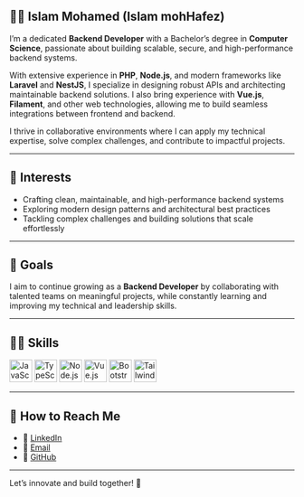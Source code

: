 ## 👨‍💻 Islam Mohamed (Islam mohHafez)
I’m a dedicated **Backend Developer** with a Bachelor’s degree in **Computer Science**, passionate about building scalable, secure, and high-performance backend systems.

With extensive experience in **PHP**, **Node.js**, and modern frameworks like **Laravel** and **NestJS**, I specialize in designing robust APIs and architecting maintainable backend solutions. I also bring experience with **Vue.js**, **Filament**, and other web technologies, allowing me to build seamless integrations between frontend and backend.

I thrive in collaborative environments where I can apply my technical expertise, solve complex challenges, and contribute to impactful projects.

---

## 🚀 Interests
- Crafting clean, maintainable, and high-performance backend systems  
- Exploring modern design patterns and architectural best practices  
- Tackling complex challenges and building solutions that scale effortlessly

---

## 🌟 Goals
I aim to continue growing as a **Backend Developer** by collaborating with talented teams on meaningful projects, while constantly learning and improving my technical and leadership skills.

---

## 🤹‍♀️ Skills
<p>
  <img src="https://techstack-generator.vercel.app/js-icon.svg" alt="JavaScript" width="40" height="40" />
  <img src="https://techstack-generator.vercel.app/ts-icon.svg" alt="TypeScript" width="40" height="40" />
  <img src="https://techstack-generator.vercel.app/node-icon.svg" alt="Node.js" width="40" height="40" />
  <img src="https://techstack-generator.vercel.app/vue-icon.svg" alt="Vue.js" width="40" height="40" />
  <img src="https://techstack-generator.vercel.app/bootstrap-icon.svg" alt="Bootstrap" width="40" height="40" />
  <img src="https://techstack-generator.vercel.app/tailwind-icon.svg" alt="Tailwind" width="40" height="40" />
</p>


---

## 🔗 How to Reach Me
- 💼 [LinkedIn](https://www.linkedin.com/in/eng-islammohhafez)  
- 📧 [Email](mailto:islam.mohhafez@gmail.com)  
- 🐙 [GitHub](https://github.com/Eng-IslamMoh)  

---

Let’s innovate and build together! 🚀
